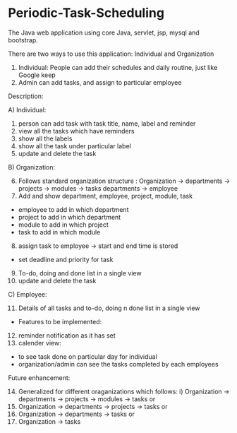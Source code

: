 # Periodic-Task-Scheduling

The Java web application using core Java, servlet, jsp, mysql and bootstrap.

There are two ways to use this application: Individual and Organization
1) Individual: People can add their schedules and daily routine, just like Google keep
2) Admin can add tasks, and assign to particular employee

Description:

A) Individual:

1) person can add task with task title, name, label and reminder
2) view all the tasks which have reminders
3) show all the labels 
4) show all the task under particular label
5) update and delete the task

B) Organization:

6)  Follows standard organization structure : 
          Organization -> departments -> projects -> modules -> tasks
                          departments -> employee
7) Add and show department, employee, project, module, task
- employee to add in which department
- project to add in which department
- module to add in which project
- task to add in which module
8) assign task to employee -> start and end time is stored
- set deadline and priority for task
9) To-do, doing and done list in a single view
10) update and delete the task

C) Employee:

11) Details of all tasks and to-do, doing n done list in  a single view

* Features to be implemented:
12) reminder notification as it has set
13) calender view:
- to see task done on particular day for individual 
- organization/admin can see the tasks completed by each employees

Future enhancement:

14) Generalized for different oraganizations which follows:
  i) Organization -> departments -> projects -> modules -> tasks or
  2) Organization -> departments -> projects -> tasks or
  3) Organization -> departments -> tasks or
  4) Organization -> tasks
